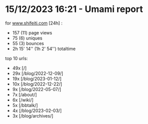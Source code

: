 # 15/12/2023 16:21 - Umami report
for www.shifeiti.com [24h] :

 - 157 (11) page views
 - 75 (6) uniques
 - 55 (3) bounces
 - 2h 15' 14'' (1h 2' 54'') totaltime


top 10 urls:
 - 49x [/]
 - 29x [/blog/2022-12-09/]
 - 19x [/blog/2023-01-12/]
 - 10x [/blog/2022-12-22/]
 - 9x [/blog/2022-05-07/]
 - 7x [/about/]
 - 6x [/wiki/]
 - 5x [/bbtalk/]
 - 4x [/blog/2023-02-03/]
 - 3x [/blog/archives/]



